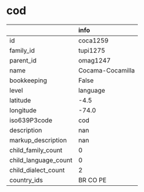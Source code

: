 # cod
|                      | info             |
|:---------------------|:-----------------|
| id                   | coca1259         |
| family_id            | tupi1275         |
| parent_id            | omag1247         |
| name                 | Cocama-Cocamilla |
| bookkeeping          | False            |
| level                | language         |
| latitude             | -4.5             |
| longitude            | -74.0            |
| iso639P3code         | cod              |
| description          | nan              |
| markup_description   | nan              |
| child_family_count   | 0                |
| child_language_count | 0                |
| child_dialect_count  | 2                |
| country_ids          | BR CO PE         |
